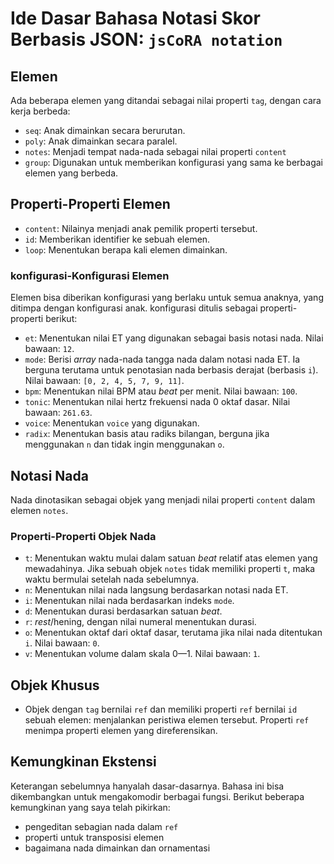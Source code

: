 # Ide Dasar Bahasa Notasi Skor Berbasis JSON: `jsCoRA notation`

## Elemen

Ada beberapa elemen yang ditandai sebagai nilai properti `tag`, dengan cara kerja berbeda:

- `seq`: Anak dimainkan secara berurutan.
- `poly`: Anak dimainkan secara paralel.
- `notes`: Menjadi tempat nada-nada sebagai nilai properti `content`
- `group`: Digunakan untuk memberikan konfigurasi yang sama ke berbagai elemen yang berbeda.

## Properti-Properti Elemen

- `content`: Nilainya menjadi anak pemilik properti tersebut.
- `id`: Memberikan identifier ke sebuah elemen.
- `loop`: Menentukan berapa kali elemen dimainkan.

### konfigurasi-Konfigurasi Elemen

Elemen bisa diberikan konfigurasi yang berlaku untuk semua anaknya, yang ditimpa dengan konfigurasi anak. konfigurasi ditulis sebagai properti-properti berikut:

- `et`: Menentukan nilai ET yang digunakan sebagai basis notasi nada. Nilai bawaan: `12`.
- `mode`: Berisi *array* nada-nada tangga nada dalam notasi nada ET. Ia berguna terutama untuk penotasian nada berbasis derajat (berbasis `i`). Nilai bawaan: `[0, 2, 4, 5, 7, 9, 11]`.
- `bpm`: Menentukan nilai BPM atau *beat* per menit. Nilai bawaan: `100`.
- `tonic`: Menentukan nilai hertz frekuensi nada 0 oktaf dasar. Nilai bawaan: `261.63`.
- `voice`: Menentukan `voice` yang digunakan.
- `radix`: Menentukan basis atau radiks bilangan, berguna jika menggunakan `n` dan tidak ingin menggunakan `o`.

## Notasi Nada

Nada dinotasikan sebagai objek yang menjadi nilai properti `content` dalam elemen `notes`.

### Properti-Properti Objek Nada

- `t`: Menentukan waktu mulai dalam satuan *beat* relatif atas elemen yang mewadahinya. Jika sebuah objek `notes` tidak memiliki properti `t`, maka waktu bermulai setelah nada sebelumnya.
- `n`: Menentukan nilai nada langsung berdasarkan notasi nada ET.
- `i`: Menentukan nilai nada berdasarkan indeks `mode`.
- `d`: Menentukan durasi berdasarkan satuan *beat*.
- `r`: *rest*/hening, dengan nilai numeral menentukan durasi.
- `o`: Menentukan oktaf dari oktaf dasar, terutama jika nilai nada ditentukan `i`. Nilai bawaan: `0`.
- `v`: Menentukan volume dalam skala 0—1. Nilai bawaan: `1`.

## Objek Khusus

- Objek dengan `tag` bernilai `ref` dan memiliki properti `ref` bernilai `id` sebuah elemen: menjalankan peristiwa elemen tersebut. Properti `ref` menimpa properti elemen yang direferensikan.

## Kemungkinan Ekstensi

Keterangan sebelumnya hanyalah dasar-dasarnya. Bahasa ini bisa dikembangkan untuk mengakomodir berbagai fungsi. Berikut beberapa kemungkinan yang saya telah pikirkan:

- pengeditan sebagian nada dalam `ref`
- properti untuk transposisi elemen
- bagaimana nada dimainkan dan ornamentasi
